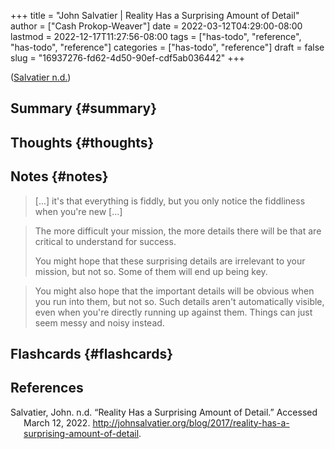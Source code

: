+++
title = "John Salvatier | Reality Has a Surprising Amount of Detail"
author = ["Cash Prokop-Weaver"]
date = 2022-03-12T04:29:00-08:00
lastmod = 2022-12-17T11:27:56-08:00
tags = ["has-todo", "reference", "has-todo", "reference"]
categories = ["has-todo", "reference"]
draft = false
slug = "16937276-fd62-4d50-90ef-cdf5ab036442"
+++

(<a href="#citeproc_bib_item_1">Salvatier n.d.</a>)


## Summary {#summary}


## Thoughts {#thoughts}


## Notes {#notes}

> [...] it's that everything is fiddly, but you only notice the fiddliness when you're new [...]

<!--quoteend-->

> The more difficult your mission, the more details there will be that are critical to understand for success.
>
> You might hope that these surprising details are irrelevant to your mission, but not so. Some of them will end up being key.

<!--quoteend-->

> You might also hope that the important details will be obvious when you run into them, but not so. Such details aren't automatically visible, even when you're directly running up against them. Things can just seem messy and noisy instead.


## Flashcards {#flashcards}

## References

<style>.csl-entry{text-indent: -1.5em; margin-left: 1.5em;}</style><div class="csl-bib-body">
  <div class="csl-entry"><a id="citeproc_bib_item_1"></a>Salvatier, John. n.d. “Reality Has a Surprising Amount of Detail.” Accessed March 12, 2022. <a href="http://johnsalvatier.org/blog/2017/reality-has-a-surprising-amount-of-detail">http://johnsalvatier.org/blog/2017/reality-has-a-surprising-amount-of-detail</a>.</div>
</div>
